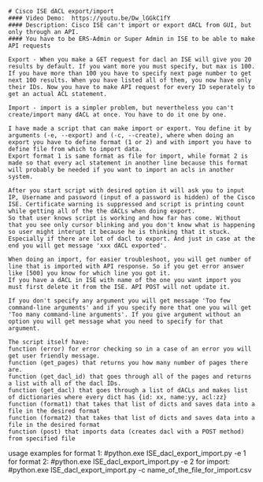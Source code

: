     # Cisco ISE dACL export/import
    #### Video Demo:  https://youtu.be/Dw_lGGkC1fY
    #### Description: Cisco ISE can't import or export dACL from GUI, but only through an API.
    #### You have to be ERS-Admin or Super Admin in ISE to be able to make API requests

    Export - When you make a GET request for dacl an ISE will give you 20 results by default. If you want more you must specify, but max is 100.
    If you have more than 100 you have to specify next page number to get next 100 results. When you have listed all of them, you now have only their IDs. Now you have to make API request for every ID seperately to get an actual ACL statement.

    Import - import is a simpler problem, but nevertheless you can't create/import many dACL at once. You have to do it one by one.

    I have made a script that can make import or export. You define it by arguments (-e, --export) and (-c, --create), where when doing an export you have to define format (1 or 2) and with import you have to define file from which to import data.
    Export format 1 is same format as file for import, while format 2 is made so that every acl statement in another line because this format will probably be needed if you want to import an acls in another system.

    After you start script with desired option it will ask you to input IP, Username and password (input of a password is hidden) of the Cisco ISE. Certificate warning is suppressed and script is printing count while getting all of the the dACLs when doing export. 
    So that user knows script is working and how far has come. Without that you see only cursor blinking and you don't know what is happening so user might interupt it because he is thinking that it stuck. 
    Especially if there are lot of dacl to export. And just in case at the end you will get message 'xxx dACL exported'.

    When doing an import, for easier troubleshoot, you will get number of line that is imported with API response. So if you get error answer like [500] you know for which line you got it.
    If you have a dACL in ISE with name of the one you want import you must first delete it from the ISE. API POST will not update it.

    If you don't specify any argument you will get message 'Too few command-line arguments' and if you specify more that one you will get 'Too many command-line arguments'. If you give argument without an option you will get message what you need to specify for that argument.

    The script itself have:
    function (error) for error checking so in a case of an error you will get user friendly message.
    function (get_pages) that returns you how many number of pages there are.
    function (get_dacl_id) that goes through all of the pages and returns a list with all of the dacl IDs.
    function (get_dacl) that goes through a list of dACLs and makes list of dictionaries where every dict has {id: xx, name:yy, acl:zz}
    function (format1) that takes that list of dicts and saves data into a file in the desired format
    function (format2) that takes that list of dicts and saves data into a file in the desired format
    function (post) that imports data (creates dacl with a POST method) from specified file

usage examples
for format 1:   #python.exe ISE_dacl_export_import.py -e 1
for format 2:   #python.exe ISE_dacl_export_import.py -e 2
for import:     #python.exe ISE_dacl_export_import.py -c name_of_the_file_for_import.csv
